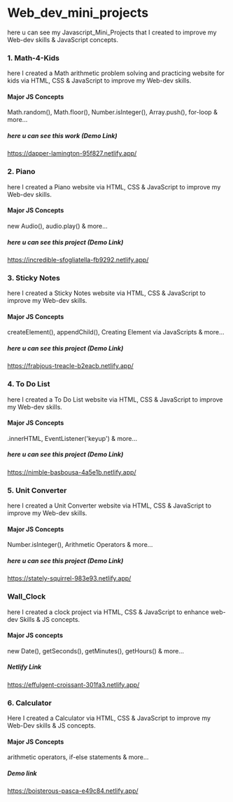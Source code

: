 # Web_dev_mini_projects
here u can see my Javascript_Mini_Projects that I created to improve my Web-dev skills &amp; JavaScript concepts.



### 1. Math-4-Kids
here I created a Math arithmetic problem solving and practicing website for kids via HTML, CSS & JavaScript to improve my Web-dev skills.

#### Major JS Concepts
Math.random(), Math.floor(), Number.isInteger(), Array.push(), for-loop & more...  

##### here u can see this work (Demo Link)
https://dapper-lamington-95f827.netlify.app/



### 2. Piano 
here I created a Piano website via HTML, CSS &amp; JavaScript to improve my Web-dev skills.

#### Major JS Concepts
new Audio(), audio.play() & more...

##### here u can see this project (Demo Link)
https://incredible-sfogliatella-fb9292.netlify.app/



### 3. Sticky Notes
here I created a Sticky Notes website via HTML, CSS &amp; JavaScript to improve my Web-dev skills.

#### Major JS Concepts
createElement(), appendChild(), Creating Element via JavaScripts & more...

##### here u can see this project (Demo Link)
https://frabjous-treacle-b2eacb.netlify.app/
 


### 4. To Do List
here I created a To Do List website via HTML, CSS &amp; JavaScript to improve my Web-dev skills.

#### Major JS Concepts
.innerHTML, EventListener('keyup') & more...

##### here u can see this project (Demo Link)
https://nimble-basbousa-4a5e1b.netlify.app/



### 5. Unit Converter
here I created a Unit Converter website via HTML, CSS &amp; JavaScript to improve my Web-dev skills.

#### Major JS Concepts
Number.isInteger(), Arithmetic Operators & more...

##### here u can see this project (Demo Link)
https://stately-squirrel-983e93.netlify.app/ 


### Wall_Clock
here I created a clock project via HTML, CSS &amp; JavaScript to enhance web-dev Skills &amp; JS concepts.  

#### Major JS concepts
new Date(), getSeconds(), getMinutes(), getHours() & more...

##### Netlify Link
https://effulgent-croissant-301fa3.netlify.app/



### 6. Calculator
Here I created a Calculator via HTML, CSS &amp; JavaScript to improve my Web-Dev skills &amp; JS concepts.

#### Major JS Concepts
arithmetic operators, if-else statements & more...

##### Demo link
https://boisterous-pasca-e49c84.netlify.app/
